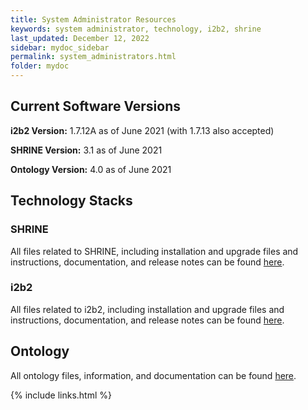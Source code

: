 ```yaml
---
title: System Administrator Resources
keywords: system administrator, technology, i2b2, shrine
last_updated: December 12, 2022
sidebar: mydoc_sidebar
permalink: system_administrators.html
folder: mydoc
---
```


## Current Software Versions
**i2b2 Version:** 1.7.12A as of June 2021 (with 1.7.13 also accepted)

**SHRINE Version:** 3.1 as of June 2021 

**Ontology Version:** 4.0 as of June 2021


## Technology Stacks
### SHRINE
All files related to SHRINE, including installation and upgrade files and instructions, documentation, and release notes can be found [here](/ACT-Network/shrine.html).

### i2b2
All files related to i2b2, including installation and upgrade files and instructions, documentation, and release notes can be found [here](/ACT-Network/i2b2.html).

## Ontology
All ontology files, information, and documentation can be found [here](/ACT-Network/ontology.html).

{% include links.html %}
